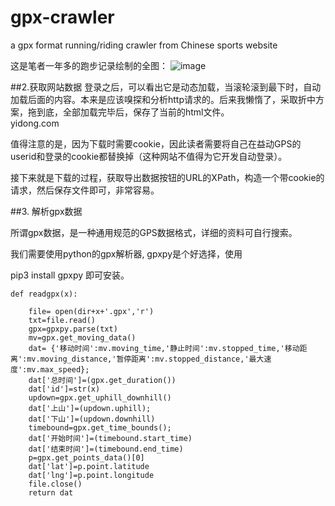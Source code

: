 # gpx-crawler
a gpx format running/riding crawler from Chinese sports website


这是笔者一年多的跑步记录绘制的全图：
![image](https://github.com/ferventdesert/gpx-crawler/blob/master/img/final2.png)


##2.获取网站数据
登录之后，可以看出它是动态加载，当滚轮滚到最下时，自动加载后面的内容。本来是应该嗅探和分析http请求的。后来我懒惰了，采取折中方案，拖到底，全部加载完毕后，保存了当前的html文件。  
yidong.com

值得注意的是，因为下载时需要cookie，因此读者需要将自己在益动GPS的userid和登录的cookie都替换掉（这种网站不值得为它开发自动登录）。

接下来就是下载的过程，获取导出数据按钮的URL的XPath，构造一个带cookie的请求，然后保存文件即可，非常容易。

##3. 解析gpx数据

所谓gpx数据，是一种通用规范的GPS数据格式，详细的资料可自行搜索。

我们需要使用python的gpx解析器, gpxpy是个好选择，使用

pip3 install gpxpy 即可安装。

```
def readgpx(x):
     
    file= open(dir+x+'.gpx','r')
    txt=file.read()
    gpx=gpxpy.parse(txt)
    mv=gpx.get_moving_data()
    dat= {'移动时间':mv.moving_time,'静止时间':mv.stopped_time,'移动距离':mv.moving_distance,'暂停距离':mv.stopped_distance,'最大速度':mv.max_speed};
    dat['总时间']=(gpx.get_duration())
    dat['id']=str(x)
    updown=gpx.get_uphill_downhill()
    dat['上山']=(updown.uphill);
    dat['下山']=(updown.downhill)
    timebound=gpx.get_time_bounds();
    dat['开始时间']=(timebound.start_time)
    dat['结束时间']=(timebound.end_time)
    p=gpx.get_points_data()[0]
    dat['lat']=p.point.latitude
    dat['lng']=p.point.longitude
    file.close()
    return dat
```
